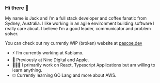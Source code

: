 ### Hi there 👋

My name is Jack and I’m a full stack developer and coffee fanatic from Sydney, Australia. I like working in an agile environment building software I really care about. I believe I’m a good leader, communicator and problem solver.

You can check out my currently WIP (broken) website at [pascoe.dev](https://pascoe.dev/)

- ⚡️ I’m currently working at Kablamo.
- 🍎 Previously at Nine Digital and Apple.
- 👨🏻‍💻 I primarily work on React, Typescript Applications but am willing to learn anything.
- 🤓 Currently learning GO Lang and more about AWS.

